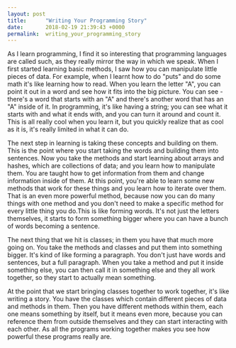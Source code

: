 ```yaml
---
layout: post
title:      "Writing Your Programming Story"
date:       2018-02-19 21:39:43 +0000
permalink:  writing_your_programming_story
---
```



As I learn programming, I find it so interesting that programming languages are called such, as they really mirror the way in which we speak. When I first started learning basic methods, I saw how you can manipulate little pieces of data. For example, when I learnt how to do "puts" and do some math it's like learning how to read. When you learn the letter "A", you can point it out in a word and see how it fits into the big picture. You can see - there's a word that starts with an "A" and there's another word that has an "A" inside of it. In programming, it's like having a string; you can see what it starts with and what it ends with, and you can turn it around and count it. This is all really cool when you learn it, but you quickly realize that as cool as it is, it's really limited in what it can do.

The next step in learning is taking these concepts and building on them. This is the point  where you start taking the words and building them into sentences. Now you take the methods  and start learning about arrays and hashes, which are collections of data; and you learn how to manipulate them. You are taught how to get information from them and change information inside of them. At this point, you're able to learn some new methods that work for these things and you learn how to iterate over them. That is an even more powerful method, because now you can do many things with one method and you don't need to make a specific method for every little thing you do.This is like forming words. It's not just the letters themselves, it starts to form something bigger where you can have a bunch of words becoming a sentence. 

The next thing that we hit is classes; in them you have that much more going on. You take the methods and classes and put them into something bigger. It's kind of like forming a paragraph. You don't just have words and sentences, but a full paragraph. When you take a method and  put it inside something else, you can then call it in something else and they all work together, so they start to actually mean something.

At the point that we start bringing classes together to work together, it's like writing a story. You have the classes which contain different pieces of data and methods in them. Then you have different methods within them, each one means something by itself, but it means even more, because you can reference them from outside themselves and they can start interacting with each other. As all the programs working together makes you see how powerful these programs really are.
